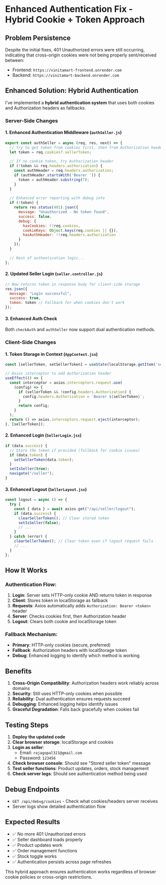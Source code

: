 # Enhanced Authentication Fix - Hybrid Cookie + Token Approach

## Problem Persistence
Despite the initial fixes, 401 Unauthorized errors were still occurring, indicating that cross-origin cookies were not being properly sent/received between:
- Frontend: `https://vinitamart-frontend.onrender.com`
- Backend: `https://vinitamart-backend.onrender.com`

## Enhanced Solution: Hybrid Authentication

I've implemented a **hybrid authentication system** that uses both cookies and Authorization headers as fallbacks.

### Server-Side Changes

#### 1. Enhanced Authentication Middleware (`authSeller.js`)
```javascript
export const authSeller = async (req, res, next) => {
  // Try to get token from cookies first, then from Authorization header
  let token = req.cookies?.sellerToken;
  
  // If no cookie token, try Authorization header
  if (!token && req.headers.authorization) {
    const authHeader = req.headers.authorization;
    if (authHeader.startsWith('Bearer ')) {
      token = authHeader.substring(7);
    }
  }
  
  // Enhanced error reporting with debug info
  if (!token) {
    return res.status(401).json({ 
      message: "Unauthorized - No token found", 
      success: false,
      debug: {
        hasCookies: !!req.cookies,
        cookieKeys: Object.keys(req.cookies || {}),
        hasAuthHeader: !!req.headers.authorization
      }
    });
  }
  
  // Rest of authentication logic...
};
```

#### 2. Updated Seller Login (`seller.controller.js`)
```javascript
// Now returns token in response body for client-side storage
res.json({ 
  message: "Login successful", 
  success: true,
  token: token // Fallback for when cookies don't work
});
```

#### 3. Enhanced Auth Check
Both `checkAuth` and `authSeller` now support dual authentication methods.

### Client-Side Changes

#### 1. Token Storage in Context (`AppContext.jsx`)
```javascript
const [sellerToken, setSellerToken] = useState(localStorage.getItem('sellerToken'));

// Axios interceptor to add Authorization header
useEffect(() => {
  const interceptor = axios.interceptors.request.use(
    (config) => {
      if (sellerToken && !config.headers.Authorization) {
        config.headers.Authorization = `Bearer ${sellerToken}`;
      }
      return config;
    }
  );
  return () => axios.interceptors.request.eject(interceptor);
}, [sellerToken]);
```

#### 2. Enhanced Login (`SellerLogin.jsx`)
```javascript
if (data.success) {
  // Store the token if provided (fallback for cookie issues)
  if (data.token) {
    setSellerToken(data.token);
  }
  setIsSeller(true);
  navigate("/seller");
}
```

#### 3. Enhanced Logout (`SellerLayout.jsx`)
```javascript
const logout = async () => {
  try {
    const { data } = await axios.get("/api/seller/logout");
    if (data.success) {
      clearSellerToken(); // Clear stored token
      setIsSeller(false);
      // ...
    }
  } catch (error) {
    clearSellerToken(); // Clear token even if logout request fails
    // ...
  }
};
```

## How It Works

### Authentication Flow:
1. **Login**: Server sets HTTP-only cookie AND returns token in response
2. **Client**: Stores token in localStorage as fallback
3. **Requests**: Axios automatically adds `Authorization: Bearer <token>` header
4. **Server**: Checks cookies first, then Authorization header
5. **Logout**: Clears both cookie and localStorage token

### Fallback Mechanism:
- **Primary**: HTTP-only cookies (secure, preferred)
- **Fallback**: Authorization headers with localStorage token
- **Debug**: Enhanced logging to identify which method is working

## Benefits

1. **Cross-Origin Compatibility**: Authorization headers work reliably across domains
2. **Security**: Still uses HTTP-only cookies when possible
3. **Reliability**: Dual authentication ensures requests succeed
4. **Debugging**: Enhanced logging helps identify issues
5. **Graceful Degradation**: Falls back gracefully when cookies fail

## Testing Steps

1. **Deploy the updated code**
2. **Clear browser storage**: localStorage and cookies
3. **Login as seller**: 
   - Email: `rajagopal321@gmail.com`
   - Password: `123456`
4. **Check browser console**: Should see "Stored seller token" message
5. **Test seller functions**: Product updates, orders, stock management
6. **Check server logs**: Should see authentication method being used

## Debug Endpoints

- `GET /api/debug/cookies` - Check what cookies/headers server receives
- Server logs show detailed authentication flow

## Expected Results

- ✅ No more 401 Unauthorized errors
- ✅ Seller dashboard loads properly
- ✅ Product updates work
- ✅ Order management functions
- ✅ Stock toggle works
- ✅ Authentication persists across page refreshes

This hybrid approach ensures authentication works regardless of browser cookie policies or cross-origin restrictions.